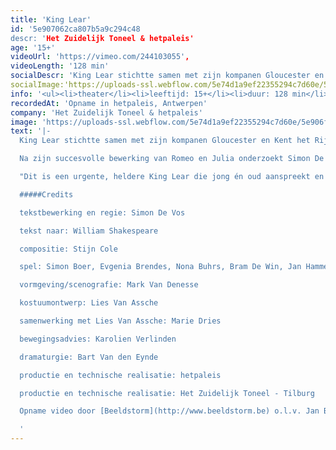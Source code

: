 ```yaml
---
title: 'King Lear'
id: '5e907062ca807b5a9c294c48
descr: 'Het Zuidelijk Toneel & hetpaleis'
age: '15+'
videoUrl: 'https://vimeo.com/244103055',
videoLength: '128 min'
socialDescr: 'King Lear stichtte samen met zijn kompanen Gloucester en Kent het Rijk, over de oude grenzen heen. Maar de geest is uit de fles. Het zijn verwarrende tijden. Het Rijk kreunt onder het beleid van een oude mannen-generatie die hardnekkig de eenheid wil bewaren. Een jonge generatie stelt de idealen van het Rijk in vraag: het is buigen of barsten.Wanneer zelfs zijn drie dochters zich tegen de idealen van het Rijk keren, kan de zieke Lear dit ultieme verraad alleen maar persoonlijk nemen. Hij barst. En met hem het Rijk.'
socialImage:'https://uploads-ssl.webflow.com/5e74d1a9ef22355294c7d60e/5e906fb67aefac6653948076_king%20lear%202.jpg'
info: '<ul><li>theater</li><li>leeftijd: 15+</li><li>duur: 128 min</li><li>taal: Nederlands</li><li><a href="https://www.hetpaleis.be" target="_blank">hetpaleis</a></li><li><a href="https://hzt.nl/" target="_blank">Het Zuidelijk Toneel</a></li></ul>'
recordedAt: 'Opname in hetpaleis, Antwerpen'
company: 'Het Zuidelijk Toneel & hetpaleis'
image: 'https://uploads-ssl.webflow.com/5e74d1a9ef22355294c7d60e/5e906fb67aefac6653948076_king%20lear%202.jpg'
text: '|-
  King Lear stichtte samen met zijn kompanen Gloucester en Kent het Rijk, over de oude grenzen heen. Maar de geest is uit de fles. Het zijn verwarrende tijden. Het Rijk kreunt onder het beleid van een oude mannen-generatie die hardnekkig de eenheid wil bewaren. Een jonge generatie stelt de idealen van het Rijk in vraag: het is buigen of barsten.Wanneer zelfs zijn drie dochters zich tegen de idealen van het Rijk keren, kan de zieke Lear dit ultieme verraad alleen maar persoonlijk nemen. Hij barst. En met hem het Rijk.

  Na zijn succesvolle bewerking van Romeo en Julia onderzoekt Simon De Vos de huidige malaise van de Europese Unie aan de hand van King Lear. Hij maakt er een hedendaags, politiek steekspel van over ijdele machthebbers, grote idealen, persoonlijk belang, trouw en verraad.

  "Dit is een urgente, heldere King Lear die jong én oud aanspreekt en wil aansporen tot politiek bewustzijn" - Els Van Steenberghe in Knack Focus

  #####Credits

  tekstbewerking en regie: Simon De Vos

  tekst naar: William Shakespeare

  compositie: Stijn Cole

  spel: Simon Boer, Evgenia Brendes, Nona Buhrs, Bram De Win, Jan Hammenecker, Michaël Pas, Kaspar Schellingerhout, Krisjan Schellingerhout, Jobst Schnibbe, Scarlet Tummers

  vormgeving/scenografie: Mark Van Denesse

  kostuumontwerp: Lies Van Assche

  samenwerking met Lies Van Assche: Marie Dries

  bewegingsadvies: Karolien Verlinden

  dramaturgie: Bart Van den Eynde

  productie en technische realisatie: hetpaleis

  productie en technische realisatie: Het Zuidelijk Toneel - Tilburg

  Opname video door [Beeldstorm](http://www.beeldstorm.be) o.l.v. Jan Bosteels  

  ‍'
---
```

